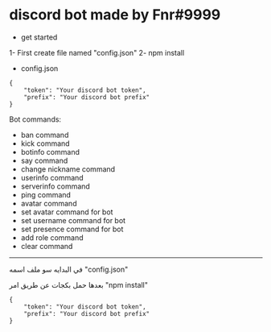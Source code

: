 # discord bot made by Fnr#9999

- get started

1- First create file named "config.json"
2- npm install

- config.json
```
{
    "token": "Your discord bot token",
    "prefix": "Your discord bot prefix"
}
```

Bot commands:
- ban command
- kick command
- botinfo command
- say command
- change nickname command
- userinfo command
- serverinfo command
- ping command
- avatar command
- set avatar command for bot
- set username command for bot
- set presence command for bot
- add role command
- clear command



---------------------------------------------------------------


في البدايه سو ملف اسمه "config.json"

بعدها حمل بكجات عن طريق امر "npm install"

```
{
    "token": "Your discord bot token",
    "prefix": "Your discord bot prefix"
}
```
